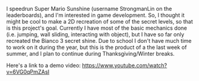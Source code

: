 I speedrun Super Mario Sunshine (username StrongmanLin on the leaderboards), and I'm interested in game development. So, I thought it might be cool to make a 2D recreation of some of the secret levels, so that is this project's goal. Currently I have most of the basic mechanics done (i.e. jumping, wall sliding, interacting with object), but I have so far only recreated the Bianco 3 secret shine. Due to school I don't have much time to work on it during the year, but this is the product of a the last week of summer, and I plan to continue during Thanksgiving/Winter breaks.

Here's a link to a demo video: https://www.youtube.com/watch?v=6VG0qPmZAsI